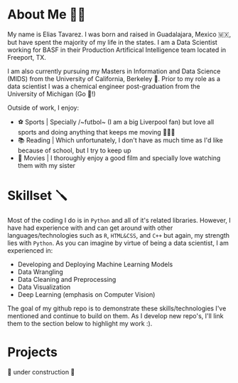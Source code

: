 # About Me 👋🏽

My name is Elias Tavarez. I was born and raised in Guadalajara, Mexico 🇲🇽, but have spent the majority of my life in the states. 
I am a Data Scientist working for BASF in their Production Artificical Intelligence team located in Freeport, TX. 

I am also currently pursuing my Masters in Information and Data Science (MIDS) from the University of California, Berkeley 🐻.
Prior to my role as a data scientist I was a chemical engineer post-graduation from the University of Michigan (Go 🔵!)

Outside of work, I enjoy:

- ⚽️ Sports | Specially /~futbol~ (I am a big Liverpool fan) but love all sports and doing anything that keeps me moving 🏃🏽‍♂️
- 📚 Reading | Which unfortunately, I don't have as much time as I'd like because of school, but I try to keep up 
- 🎥 Movies | I thoroughly enjoy a good film and specially love watching them with my sister

# Skillset 🪛

Most of the coding I do is in `Python` and all of it's related libraries. However, I have had experience with and can get around with other languages/technologies such as 
`R`, `HTML&CSS`, and `C++` but again, my strength lies with `Python`. As you can imagine by virtue of being a data scientist, I am experienced in:

- Developing and Deploying Machine Learning Models
- Data Wrangling
- Data Cleaning and Preprocessing
- Data Visualization
- Deep Learning (emphasis on Computer Vision)

The goal of my github repo is to demonstrate these skills/technologies I've mentioned and continue to build on them. As I develop new repo's, I'll link them
to the section below to highlight my work :). 

# Projects 
🚧 under construction 🚧
